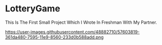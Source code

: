 # LotteryGame
This Is The First Small Project Which I Wrote In Freshman With My Partner.

https://user-images.githubusercontent.com/48882710/57603819-361da480-7595-11e9-8560-233d0b588add.png
